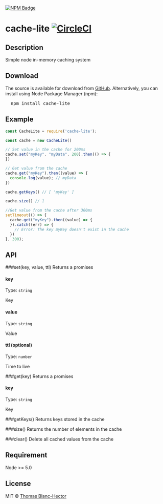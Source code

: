 [![NPM Badge](https://nodei.co/npm/cache-lite.png?downloads=true&downloadRank=true&stars=true)](https://www.npmjs.com/package/cache-lite)

# cache-lite [![CircleCI](https://circleci.com/gh/jsnomad/cache-lite.svg?style=svg)](https://circleci.com/gh/jsnomad/cache-lite)

## Description
Simple node in-memory caching system

## Download
The source is available for download from
[GitHub](https://github.com/jsnomad/cache-lite).
Alternatively, you can install using Node Package Manager (npm):
<pre>
  npm install cache-lite
</pre>

## Example
```js
const CacheLite = require('cache-lite');

const cache = new CacheLite()

// Set value in the cache for 200ms
cache.set("myKey", "myData", 200).then(() => {
})

// Get value from the cache
cache.get("myKey").then((value) => {
  console.log(value); // myData
})

cache.getKeys() // [ 'myKey' ]

cache.size() // 1

//Get value from the cache after 300ms
setTimeout(() => {
  cache.get("myKey").then((value) => {
  }).catch((err) => {
    // Error: The key myKey doesn't exist in the cache
  })
}, 300);

```

## API
###set(key, value, ttl)
Returns a promises
#### key

Type: `string`

Key

#### value

Type: `string`

Value

#### ttl (optional)

Type: `number`

Time to live

###get(key)
Returns a promises
#### key

Type: `string`

Key

###getKeys()
Returns keys stored in the cache

###size()
Returns the number of elements in the cache

###clear()
Delete all cached values from the cache

## Requirement
Node >= 5.0

## License
MIT &copy; [Thomas Blanc-Hector](https://github.com/jsnomad)
